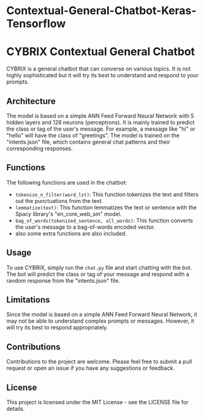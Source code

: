 # Contextual-General-Chatbot-Keras-Tensorflow
# CYBRIX Contextual General Chatbot

CYBRIX is a general chatbot that can converse on various topics. It is not highly sophisticated but it will try its best to understand and respond to your prompts.

## Architecture

The model is based on a simple ANN Feed Forward Neural Network with 5 hidden layers and 128 neurons (perceptrons). It is mainly trained to predict the class or tag of the user's message. For example, a message like "hi" or "hello" will have the class of "greetings". The model is trained on the "intents.json" file, which contains general chat patterns and their corresponding responses.

## Functions

The following functions are used in the chatbot:

- `tokenize_n_filter(word_lst)`: This function tokenizes the text and filters out the punctuations from the text.
- `lemmatize(text)`: This function lemmatizes the text or sentence with the Spacy library's "en_core_web_sm" model.
- `bag_of_words(tokenized_sentence, all_words)`: This function converts the user's message to a bag-of-words encoded vector.
- also some extra functions are also included.

## Usage

To use CYBRIX, simply run the `chat.py` file and start chatting with the bot. The bot will predict the class or tag of your message and respond with a random response from the "intents.json" file.

## Limitations

Since the model is based on a simple ANN Feed Forward Neural Network, it may not be able to understand complex prompts or messages. However, it will try its best to respond appropriately.

## Contributions

Contributions to the project are welcome. Please feel free to submit a pull request or open an issue if you have any suggestions or feedback.

## License

This project is licensed under the MIT License - see the LICENSE file for details.
